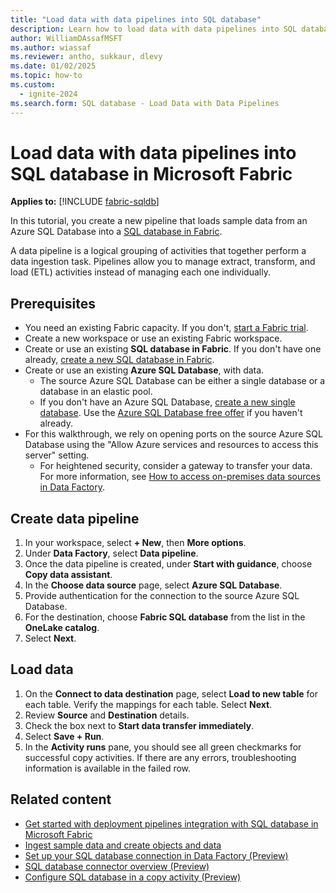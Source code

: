 ```yaml
---
title: "Load data with data pipelines into SQL database"
description: Learn how to load data with data pipelines into SQL database in Fabric.
author: WilliamDAssafMSFT
ms.author: wiassaf
ms.reviewer: antho, sukkaur, dlevy
ms.date: 01/02/2025
ms.topic: how-to
ms.custom:
  - ignite-2024
ms.search.form: SQL database - Load Data with Data Pipelines
---
```

# Load data with data pipelines into SQL database in Microsoft Fabric

**Applies to:** [!INCLUDE [fabric-sqldb](../includes/applies-to-version/fabric-sqldb.md)]

In this tutorial, you create a new pipeline that loads sample data from an Azure SQL Database into a [SQL database in Fabric](overview.md).

A data pipeline is a logical grouping of activities that together perform a data ingestion task. Pipelines allow you to manage extract, transform, and load (ETL) activities instead of managing each one individually.

## Prerequisites

- You need an existing Fabric capacity. If you don't, [start a Fabric trial](../../fundamentals/fabric-trial.md).
- Create a new workspace or use an existing Fabric workspace.
- Create or use an existing **SQL database in Fabric**. If you don't have one already, [create a new SQL database in Fabric](create.md).
- Create or use an existing **Azure SQL Database**, with data.
    - The source Azure SQL Database can be either a single database or a database in an elastic pool.
    - If you don't have an Azure SQL Database, [create a new single database](/azure/azure-sql/database/single-database-create-quickstart?view=azuresql-db&preserve-view=true&tabs=azure-portal). Use the [Azure SQL Database free offer](/azure/azure-sql/database/free-offer?view=azuresql-db&preserve-view=true) if you haven't already.
- For this walkthrough, we rely on opening ports on the source Azure SQL Database using the "Allow Azure services and resources to access this server" setting.
   - For heightened security, consider a gateway to transfer your data. For more information, see [How to access on-premises data sources in Data Factory](../../data-factory/how-to-access-on-premises-data.md).

## Create data pipeline

1. In your workspace, select **+ New**, then **More options**.
1. Under **Data Factory**, select **Data pipeline**.
1. Once the data pipeline is created, under **Start with guidance**, choose **Copy data assistant**.
1. In the **Choose data source** page, select **Azure SQL Database**.
1. Provide authentication for the connection to the source Azure SQL Database.
1. For the destination, choose **Fabric SQL database** from the list in the **OneLake catalog**.
1. Select **Next**.

## Load data

1. On the **Connect to data destination** page, select **Load to new table** for each table. Verify the mappings for each table. Select **Next**.  
1. Review **Source** and **Destination** details.
1. Check the box next to **Start data transfer immediately**.
1. Select **Save + Run**.
1. In the **Activity runs** pane, you should see all green checkmarks for successful copy activities. If there are any errors, troubleshooting information is available in the failed row.

## Related content

- [Get started with deployment pipelines integration with SQL database in Microsoft Fabric](deployment-pipelines.md)
- [Ingest sample data and create objects and data](tutorial-ingest-data.md)
- [Set up your SQL database connection in Data Factory (Preview)](../../data-factory/connector-sql-database.md)
- [SQL database connector overview (Preview)](../../data-factory/connector-sql-database-overview.md)
- [Configure SQL database in a copy activity (Preview)](../../data-factory/connector-sql-database-copy-activity.md)
